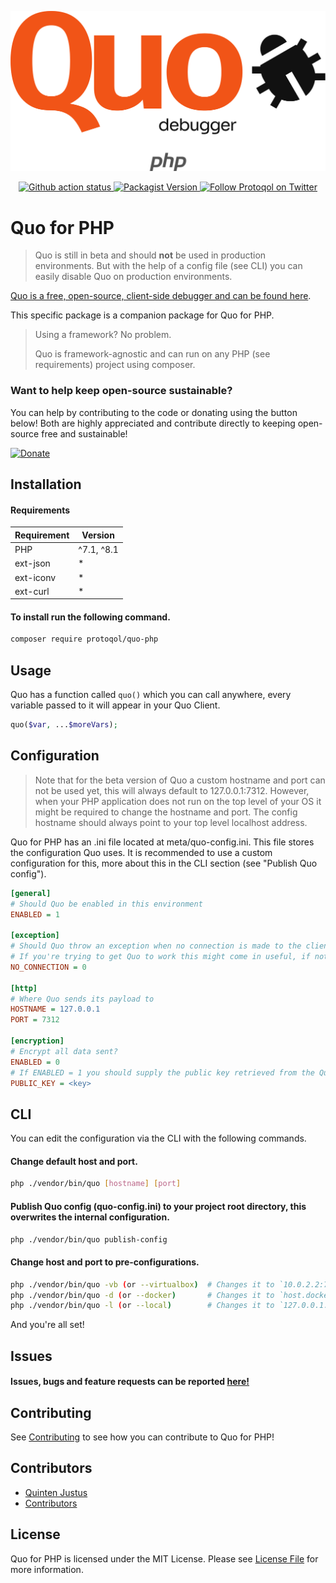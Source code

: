 ![Quo for php](assets/quo-php-trans.png)

<p align="center">
    <a href="https://github.com/protoqol/quo-php/actions/workflows/testkit.yml">	
       <img alt="Github action status" src="https://github.com/protoqol/quo-php/actions/workflows/testkit.yml/badge.svg">
    </a>    
    <a href="https://packagist.org/packages/protoqol/quo-php">	
       <img alt="Packagist Version" src="https://img.shields.io/packagist/v/protoqol/quo-php.svg">
    </a>
    <a href="https://twitter.com/intent/follow?screen_name=Protoqol_XYZ">
        <img src="https://img.shields.io/twitter/follow/Protoqol_XYZ.svg?label=%40Protoqol_XYZ&style=social"
            alt="Follow Protoqol on Twitter">
    </a>
</p>

# Quo for PHP

> Quo is still in beta and should __not__ be used in production environments. But with the help of a config file (see CLI) you can easily disable Quo on production environments.

[Quo is a free, open-source, client-side debugger and can be found here](https://github.com/Protoqol/Quo).

This specific package is a companion package for Quo for PHP.

> Using a framework? No problem.
>
> Quo is framework-agnostic and can run on any PHP (see requirements) project using composer.

### Want to help keep open-source sustainable?

You can help by contributing to the code or donating using the button below!
Both are highly appreciated and contribute directly to keeping open-source free and sustainable!

[![Donate](https://img.shields.io/badge/Donate-PayPal-green.svg)](https://www.paypal.com/cgi-bin/webscr?cmd=_s-xclick&hosted_button_id=TJS5BKNE3JGW8)

## Installation

#### Requirements

| Requirement | Version    |
|-------------|------------|
| PHP         | ^7.1, ^8.1 |
| ext-json    | *          |
| ext-iconv   | *          |
| ext-curl    | *          |

[//]: # (#### Looking for another companion package?)

[//]: # ()

[//]: # (- Javascript &#40;unreleased&#41;)

#### To install run the following command.

```bash
composer require protoqol/quo-php
```

## Usage

Quo has a function called `quo()` which you can call anywhere, every variable passed to it will appear in your Quo
Client.

```php
quo($var, ...$moreVars);
```

## Configuration

> Note that for the beta version of Quo a custom hostname and port can not be used yet, this will always default to
> 127.0.0.1:7312.
> However, when your PHP application does not run on the top level of your OS it might be required to change the
> hostname and port.
> The config hostname should always point to your top level localhost address.

Quo for PHP has an .ini file located at meta/quo-config.ini. This file stores the configuration Quo uses.
It is recommended to use a custom configuration for this, more about this in the CLI section (see "Publish Quo config").

```ini
[general]
# Should Quo be enabled in this environment
ENABLED = 1

[exception]
# Should Quo throw an exception when no connection is made to the client?
# If you're trying to get Quo to work this might come in useful, if not, keep it off.
NO_CONNECTION = 0

[http]
# Where Quo sends its payload to
HOSTNAME = 127.0.0.1
PORT = 7312

[encryption]
# Encrypt all data sent?
ENABLED = 0
# If ENABLED = 1 you should supply the public key retrieved from the Quo client here.
PUBLIC_KEY = <key>
```

## CLI

You can edit the configuration via the CLI with the following commands.

#### Change default host and port.

```bash
php ./vendor/bin/quo [hostname] [port]
```

#### Publish Quo config (quo-config.ini) to your project root directory, this overwrites the internal configuration.

```bash
php ./vendor/bin/quo publish-config
```

#### Change host and port to pre-configurations.

```bash
php ./vendor/bin/quo -vb (or --virtualbox)  # Changes it to `10.0.2.2:7312`
php ./vendor/bin/quo -d (or --docker)       # Changes it to `host.docker.internal:7312`
php ./vendor/bin/quo -l (or --local)        # Changes it to `127.0.0.1:7312`
```

<!-- ## Custom config

You can also store a quo-config file in your project root directory.
Create a new .ini file in wherever you want and use the command below to set it as default config.

```bash
php ./vendor/bin/quo set-custom-config [absolute_file_path_to_ini]
``` -->

And you're all set!

## Issues

#### Issues, bugs and feature requests can be reported [here!](https://github.com/Protoqol/quo-php/issues/new/choose)

## Contributing

See [Contributing](CONTRIBUTING.md) to see how you can contribute to Quo for PHP!

## Contributors

- [Quinten Justus](https://github.com/QuintenJustus)
- [Contributors](https://github.com/Protoqol/quo-php/graphs/contributors)

## License

Quo for PHP is licensed under the MIT License. Please see [License File](LICENSE) for more information.
